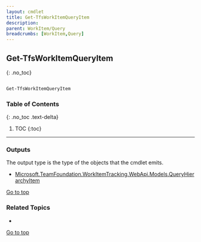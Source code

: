 ```yaml
---
layout: cmdlet
title: Get-TfsWorkItemQueryItem
description: 
parent: WorkItem/Query
breadcrumbs: [WorkItem,Query]
---
```

## Get-TfsWorkItemQueryItem
{: .no_toc}



```powershell

Get-TfsWorkItemQueryItem
```

### Table of Contents
{: .no_toc .text-delta}

1. TOC
{:toc}

-----

### Outputs

The output type is the type of the objects that the cmdlet emits.

* [Microsoft.TeamFoundation.WorkItemTracking.WebApi.Models.QueryHierarchyItem](https://docs.microsoft.com/en-us/dotnet/api/Microsoft.TeamFoundation.WorkItemTracking.WebApi.Models.QueryHierarchyItem)

[Go to top](#get-tfsworkitemqueryitem)

### Related Topics

* 


[Go to top](#get-tfsworkitemqueryitem)

